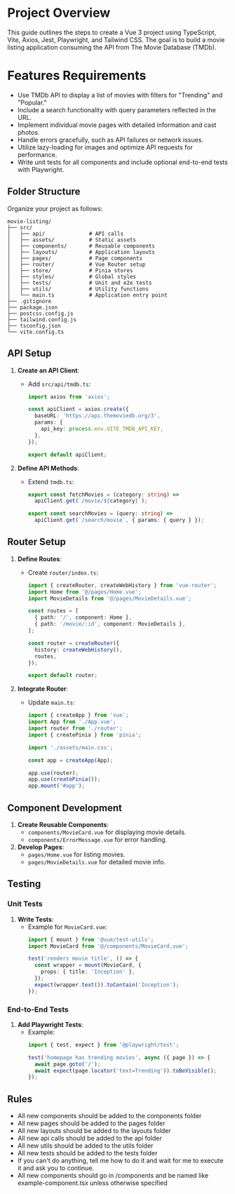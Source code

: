 # Project Overview
This guide outlines the steps to create a Vue 3 project using TypeScript, Vite, Axios, Jest, Playwright, and Tailwind CSS. The goal is to build a movie listing application consuming the API from The Movie Database (TMDb).

# Features Requirements
- Use TMDb API to display a list of movies with filters for "Trending" and "Popular."
- Include a search functionality with query parameters reflected in the URL.
- Implement individual movie pages with detailed information and cast photos.
- Handle errors gracefully, such as API failures or network issues.
- Utilize lazy-loading for images and optimize API requests for performance.
- Write unit tests for all components and include optional end-to-end tests with Playwright.

## Folder Structure
Organize your project as follows:
```
movie-listing/
├── src/
│   ├── api/              # API calls
│   ├── assets/           # Static assets
│   ├── components/       # Reusable components
│   ├── layouts/          # Application layouts
│   ├── pages/            # Page components
│   ├── router/           # Vue Router setup
│   ├── store/            # Pinia stores
│   ├── styles/           # Global styles
│   ├── tests/            # Unit and e2e tests
│   ├── utils/            # Utility functions
│   └── main.ts           # Application entry point
├── .gitignore
├── package.json
├── postcss.config.js
├── tailwind.config.js
├── tsconfig.json
└── vite.config.ts
```

## API Setup
1. **Create an API Client**:
   - Add `src/api/tmdb.ts`:
     ```typescript
     import axios from 'axios';

     const apiClient = axios.create({
       baseURL: 'https://api.themoviedb.org/3',
       params: {
         api_key: process.env.VITE_TMDB_API_KEY,
       },
     });

     export default apiClient;
     ```

2. **Define API Methods**:
   - Extend `tmdb.ts`:
     ```typescript
     export const fetchMovies = (category: string) =>
       apiClient.get(`/movie/${category}`);

     export const searchMovies = (query: string) =>
       apiClient.get(`/search/movie`, { params: { query } });
     ```

## Router Setup
1. **Define Routes**:
   - Create `router/index.ts`:
     ```typescript
     import { createRouter, createWebHistory } from 'vue-router';
     import Home from '@/pages/Home.vue';
     import MovieDetails from '@/pages/MovieDetails.vue';

     const routes = [
       { path: '/', component: Home },
       { path: '/movie/:id', component: MovieDetails },
     ];

     const router = createRouter({
       history: createWebHistory(),
       routes,
     });

     export default router;
     ```

2. **Integrate Router**:
   - Update `main.ts`:
     ```typescript
     import { createApp } from 'vue';
     import App from './App.vue';
     import router from './router';
     import { createPinia } from 'pinia';

     import './assets/main.css';

     const app = createApp(App);

     app.use(router);
     app.use(createPinia());
     app.mount('#app');
     ```

## Component Development
1. **Create Reusable Components**:
   - `components/MovieCard.vue` for displaying movie details.
   - `components/ErrorMessage.vue` for error handling.
2. **Develop Pages**:
   - `pages/Home.vue` for listing movies.
   - `pages/MovieDetails.vue` for detailed movie info.

## Testing
### Unit Tests
1. **Write Tests**:
   - Example for `MovieCard.vue`:
     ```typescript
     import { mount } from '@vue/test-utils';
     import MovieCard from '@/components/MovieCard.vue';

     test('renders movie title', () => {
       const wrapper = mount(MovieCard, {
         props: { title: 'Inception' },
       });
       expect(wrapper.text()).toContain('Inception');
     });
     ```

### End-to-End Tests
1. **Add Playwright Tests**:
   - Example:
     ```typescript
     import { test, expect } from '@playwright/test';

     test('homepage has trending movies', async ({ page }) => {
       await page.goto('/');
       await expect(page.locator('text=Trending')).toBeVisible();
     });
     ```

## Rules
- All new components should be added to the components folder
- All new pages should be added to the pages folder
- All new layouts should be added to the layouts folder
- All new api calls should be added to the api folder
- All new utils should be added to the utils folder
- All new tests should be added to the tests folder
- If you can't do anything, tell me how to do it and wait for me to execute it and ask you to continue.
- All new components should go in /components and be named like example-component.tsx unless otherwise specified
